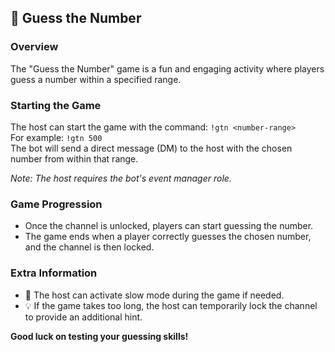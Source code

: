 ## 🔢 Guess the Number

### Overview

The "Guess the Number" game is a fun and engaging activity where players guess a number within a specified range.

### Starting the Game

The host can start the game with the command:
```!gtn <number-range>```  
For example: ```!gtn 500```  
The bot will send a direct message (DM) to the host with the chosen number from within that range.

*Note: The host requires the bot's event manager role.*

### Game Progression

- Once the channel is unlocked, players can start guessing the number.
- The game ends when a player correctly guesses the chosen number, and the channel is then locked.

### Extra Information

- 🐌 The host can activate slow mode during the game if needed.
- 💡 If the game takes too long, the host can temporarily lock the channel to provide an additional hint.

**Good luck on testing your guessing skills!**
